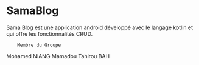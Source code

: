 # SamaBlog
Sama Blog est une application android développé avec le langage kotlin et qui offre les fonctionnalités CRUD. 

        Membre du Groupe
   Mohamed NIANG
   Mamadou Tahirou BAH
